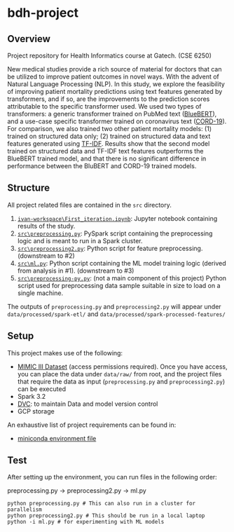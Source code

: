 # bdh-project

## Overview
Project repository for Health Informatics course at Gatech. (CSE 6250)

New medical studies provide a rich source of material for doctors that can be utilized to improve patient outcomes in novel ways. With the advent of Natural Language Processing (NLP). In this study, we explore the feasibility of improving patient mortality predictions using text features generated by transformers, and if so, are the improvements to the prediction scores attributable to the specific transformer used. We used two types of transformers: a generic transformer trained on PubMed text ([BlueBERT](https://huggingface.co/bionlp/bluebert_pubmed_uncased_L-24_H-1024_A-16)), and a use-case specific transformer trained on coronavirus text ([CORD-19](https://huggingface.co/deepset/covid_bert_base)). For comparison, we also trained two other patient mortality models: (1) trained on structured data only; (2) trained on structured data and text features generated using [TF-IDF](https://en.wikipedia.org/wiki/Tf%E2%80%93idf). Results show that the second model trained on structured data and TF-IDF text features outperforms the BlueBERT trained model, and that there is no significant difference in performance between the BluBERT and CORD-19 trained models.

## Structure

All project related files are contained in the `src` directory.

1. [`ivan-workspace\First_iteration.ipynb`](ivan-workspace\First_iteration.ipynb): Jupyter notebook containing results of the study.
2. [`src\preprocessing.py`](src\preprocessing.py): PySpark script containing the preprocessing logic and is meant to run in a Spark cluster.
3. [`src\preprocessing2.py`](src\preprocessing2.py): Python script for feature preprocessing. (downstream to #2)
4. [`src\ml.py`](src\ml.py): Python script containing the ML model training logic (derived from analysis in #1). (downstream to #3)
5. [`src\preprocessing-py.py`](src\preprocessing-py.py): (not a main component of this project) Python script used for preprocessing data sample suitable in size to load on a single machine.

The outputs of `preprocessing.py` and `preprocessing2.py` will appear under `data/processed/spark-etl/` and `data/processed/spark-processed-features/`



## Setup
This project makes use of the following:
- [MIMIC III Dataset](https://physionet.org/content/mimiciii-demo/1.4/) (access permissions required). Once you have access, you can place the data under `data/raw/` from root, and the project files that require the data as input (`preprocessing.py` and `preprocessing2.py`) can be executed
- Spark 3.2
- [DVC](https://dvc.org/doc/start): to maintain Data and model version control
- GCP storage

An exhaustive list of project requirements can be found in:
- [miniconda environment file](environment.yml)


## Test
After setting up the environment, you can run files in the following order:

preprocessing.py -> preprocessing2.py -> ml.py

```
python preprocessing.py # This can also run in a cluster for parallelism 
python preprocessing2.py # This should be run in a local laptop
python -i ml.py # for experimenting with ML models
```

